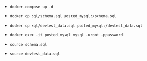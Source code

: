 * `docker-compose up -d`

* `docker cp sql/schema.sql posted_mysql:/schema.sql`
* `docker cp sql/devtest_data.sql posted_mysql:/devtest_data.sql`

* `docker exec -it posted_mysql mysql -uroot -ppassword`

* `source schema.sql`
* `source devtest_data.sql`